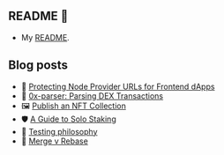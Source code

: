 ## README 👋

* My [README](https://henryzhu.me/readme).

## Blog posts
* 🔐 [Protecting Node Provider URLs for Frontend dApps](https://medium.com/@henballs/protecting-node-provider-urls-for-frontend-dapps-c9a8159fc94d)
* 🧾 [0x-parser: Parsing DEX Transactions](https://medium.com/@henballs/0x-parser-parsing-dex-transactions-9f9a6579d489)
* 🖼️ [Publish an NFT Collection](https://medium.com/@henballs/publish-a-nft-collection-478fcc74014)
* 🛡️ [A Guide to Solo Staking](https://medium.com/@henballs/dappnode-guide-to-ethereum-solo-staking-1892f87e4886)
* 🧪 [Testing philosophy](https://henryzhu.me/testing)
* 🔀 [Merge v Rebase](https://warpcast.com/hz/0x434a7b)

<!--
**hzhu/hzhu** is a ✨ _special_ ✨ repository because its `README.md` (this file) appears on your GitHub profile.

Here are some ideas to get you started:

- 🔭 I’m currently working on ...
- 🌱 I’m currently learning ...
- 👯 I’m looking to collaborate on ...
- 🤔 I’m looking for help with ...
- 💬 Ask me about ...
- 📫 How to reach me: ...
- 😄 Pronouns: ...
- ⚡ Fun fact: ...
-->
